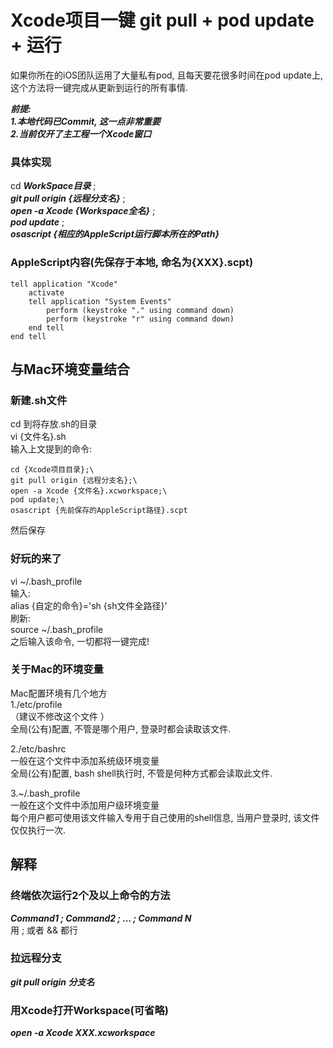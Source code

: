 # Xcode项目一键 git pull + pod update + 运行

如果你所在的iOS团队运用了大量私有pod, 且每天要花很多时间在pod update上, 这个方法将一键完成从更新到运行的所有事情.

**_前提:<br>1.本地代码已Commit, 这一点非常重要<br>2.当前仅开了主工程一个Xcode窗口_**

### 具体实现
cd ***WorkSpace目录*** ;\
***git pull origin {远程分支名}*** ;\
***open -a Xcode {Workspace全名}*** ;\
***pod update*** ;\
***osascript {相应的AppleScript运行脚本所在的Path}***
### AppleScript内容(先保存于本地, 命名为{XXX}.scpt)
```
tell application "Xcode"
    activate
    tell application "System Events"
        perform (keystroke "." using command down)
        perform (keystroke "r" using command down)
    end tell
end tell
```
## 与Mac环境变量结合
### 新建.sh文件
cd 到将存放.sh的目录 <br>
vi {文件名}.sh <br>
输入上文提到的命令: <br>
```
cd {Xcode项目目录};\
git pull origin {远程分支名};\
open -a Xcode {文件名}.xcworkspace;\
pod update;\
osascript {先前保存的AppleScript路径}.scpt
```
然后保存<br>
### 好玩的来了
 vi ~/.bash_profile<br>
 输入:<br>
 alias {自定的命令}='sh {sh文件全路径}'<br>
 刷新:<br>
 source ~/.bash_profile<br>
 之后输入该命令, 一切都将一键完成!
### 关于Mac的环境变量
Mac配置环境有几个地方<br>
 1./etc/profile<br>
（建议不修改这个文件 ）<br>
 全局(公有)配置, 不管是哪个用户, 登录时都会读取该文件.<br>
 
 2./etc/bashrc<br>
 一般在这个文件中添加系统级环境变量<br>
 全局(公有)配置, bash shell执行时, 不管是何种方式都会读取此文件.<br>
 
 3.~/.bash_profile<br>
 一般在这个文件中添加用户级环境变量<br>
 每个用户都可使用该文件输入专用于自己使用的shell信息, 当用户登录时, 该文件仅仅执行一次.<br>
 ## 解释
### 终端依次运行2个及以上命令的方法
***Command1 ; Command2 ; ... ; Command N***<br>用 ; 或者 && 都行
### 拉远程分支
***git pull origin 分支名***
### 用Xcode打开Workspace(可省略)
***open -a Xcode XXX.xcworkspace***

